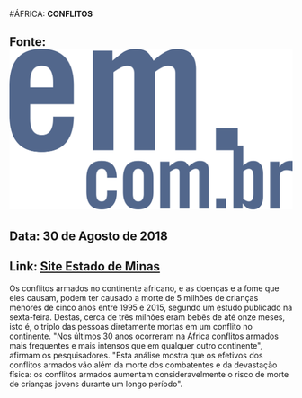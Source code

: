 #ÁFRICA: **CONFLITOS**

## Fonte: ![Logo Estado de Minas](media/img/conflicts/em-logo.svg)
## Data: **30 de Agosto de 2018**
## Link: **[Site Estado de Minas](https://www.em.com.br/app/noticia/internacional/2018/08/30/interna_internacional,984845/conflitos-na-africa-podem-ter-matado-5-milhoes-de-criancas-diz-estudo.shtml)**

Os conflitos armados no continente africano, e as doenças e a fome que eles causam, podem ter causado a morte de 5 milhões de crianças menores de cinco anos entre 1995 e 2015, segundo um estudo publicado na sexta-feira.
Destas, cerca de três milhões eram bebês de até onze meses, isto é, o triplo das pessoas diretamente mortas em um conflito no continente. "Nos últimos 30 anos ocorreram na África conflitos armados mais frequentes e mais intensos que em qualquer outro continente", afirmam os pesquisadores.
"Esta análise mostra que os efetivos dos conflitos armados vão além da morte dos combatentes e da devastação física: os conflitos armados aumentam consideravelmente o risco de morte de crianças jovens durante um longo período".
